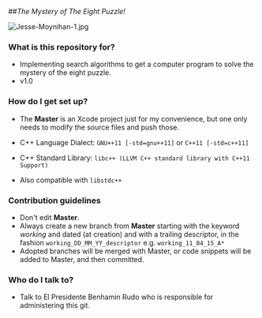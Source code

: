 ##*The Mystery of The Eight Puzzle!* 

![Jesse-Moynihan-1.jpg](https://bitbucket.org/repo/5y45og/images/1082389076-Jesse-Moynihan-1.jpg)


### What is this repository for? ###

* Implementing search algorithms to get a computer program to solve the mystery of the eight puzzle.
* v1.0

### How do I get set up? ###

* The **Master** is an Xcode project just for my convenience, but one only needs to modify the source files and push those.

* C++ Language Dialect: `GNU++11 [-std=gnu++11]` or `C++11 [-std=c++11]`
* C++ Standard Library: `libc++ (LLVM C++ standard library with C++11 Support)`
* Also compatible with `libstdc++`

### Contribution guidelines ###

* Don't edit **Master**.
* Always create a new branch from **Master** starting with the keyword *working* and dated (at creation) and with a trailing descriptor, in the fashion  `working_DD_MM_YY_descriptor`  e.g. `working_11_04_15_A*`
* Adopted branches will be merged with Master, or code snippets will be added to Master, and then committed.

### Who do I talk to? ###

* Talk to El Presidente Benhamin Rudo who is responsible for administering this git.
